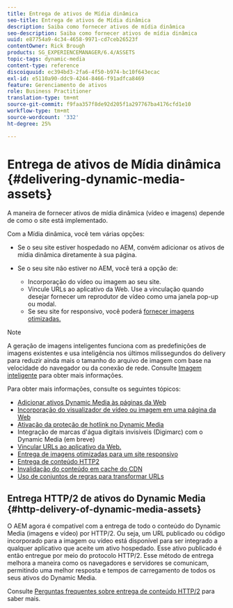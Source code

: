 ```yaml
---
title: Entrega de ativos de Mídia dinâmica
seo-title: Entrega de ativos de Mídia dinâmica
description: Saiba como fornecer ativos de mídia dinâmica
seo-description: Saiba como fornecer ativos de mídia dinâmica
uuid: e87754a9-4c34-4658-9971-cd7ceb26523f
contentOwner: Rick Brough
products: SG_EXPERIENCEMANAGER/6.4/ASSETS
topic-tags: dynamic-media
content-type: reference
discoiquuid: ec394bd3-2fa6-4f50-b974-bc10f643ecac
exl-id: e5110a90-ddc9-4244-8466-f91adfca8469
feature: Gerenciamento de ativos
role: Business Practitioner
translation-type: tm+mt
source-git-commit: f9faa357f8de92d205f1a297767ba4176cfd1e10
workflow-type: tm+mt
source-wordcount: '332'
ht-degree: 25%

---
```


# Entrega de ativos de Mídia dinâmica {#delivering-dynamic-media-assets}

A maneira de fornecer ativos de mídia dinâmica (vídeo e imagens) depende de como o site está implementado.

Com a Mídia dinâmica, você tem várias opções:

* Se o seu site estiver hospedado no AEM, convém adicionar os ativos de mídia dinâmica diretamente à sua página.
* Se o seu site não estiver no AEM, você terá a opção de:

   * Incorporação do vídeo ou imagem ao seu site.
   * Vincule URLs ao aplicativo da Web. Use a vinculação quando desejar fornecer um reprodutor de vídeo como uma janela pop-up ou modal.
   * Se seu site for responsivo, você poderá [fornecer imagens otimizadas.](responsive-site.md)

>[!NOTE]
>
>A geração de imagens inteligentes funciona com as predefinições de imagens existentes e usa inteligência nos últimos milissegundos do delivery para reduzir ainda mais o tamanho do arquivo de imagem com base na velocidade do navegador ou da conexão de rede. Consulte [Imagem inteligente](imaging-faq.md) para obter mais informações.

Para obter mais informações, consulte os seguintes tópicos:

* [Adicionar ativos Dynamic Media às páginas da Web](adding-dynamic-media-assets-to-pages.md)
* [Incorporação do visualizador de vídeo ou imagem em uma página da Web](embed-code.md)
* [Ativação da proteção de hotlink no Dynamic Media](https://experienceleague.adobe.com/docs/experience-manager-64/assets/dynamic/hotlink-protection.html?lang=pt-BR#dynamic)
* Integração de marcas d&#39;água digitais invisíveis (Digimarc) com o Dynamic Media (em breve)
* [Vincular URLs ao aplicativo da Web.](linking-urls-to-yourwebapplication.md)
* [Entrega de imagens otimizadas para um site responsivo](responsive-site.md)
* [Entrega de conteúdo HTTP2](http2.md)
* [Invalidação do conteúdo em cache do CDN](invalidate-cdn-cached-content.md)
* [Uso de conjuntos de regras para transformar URLs](using-rulesets-to-transform-urls.md)

## Entrega HTTP/2 de ativos do Dynamic Media {#http-delivery-of-dynamic-media-assets}

O AEM agora é compatível com a entrega de todo o conteúdo do Dynamic Media (imagens e vídeo) por HTTP/2. Ou seja, um URL publicado ou código incorporado para a imagem ou vídeo está disponível para ser integrado a qualquer aplicativo que aceite um ativo hospedado. Esse ativo publicado é então entregue por meio do protocolo HTTP/2. Esse método de entrega melhora a maneira como os navegadores e servidores se comunicam, permitindo uma melhor resposta e tempos de carregamento de todos os seus ativos do Dynamic Media.

Consulte [Perguntas frequentes sobre entrega de conteúdo HTTP/2](/help/sites-administering/scene7-http2faq.md) para saber mais.
